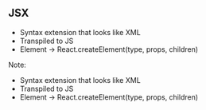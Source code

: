 ## JSX
- Syntax extension that looks like XML
- Transpiled to JS
- Element -> React.createElement(type, props, children)

Note:
- Syntax extension that looks like XML
- Transpiled to JS
- Element -> React.createElement(type, props, children)
